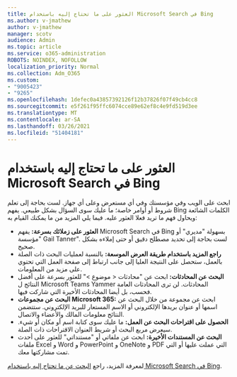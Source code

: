 ```yaml
---
title: العثور على ما تحتاج إليه باستخدام Microsoft Search في Bing
ms.author: v-jmathew
author: v-jmathew
manager: scotv
audience: Admin
ms.topic: article
ms.service: o365-administration
ROBOTS: NOINDEX, NOFOLLOW
localization_priority: Normal
ms.collection: Adm_O365
ms.custom:
- "9005423"
- "9265"
ms.openlocfilehash: 1defec0a43857392126f12b37826f07f49cb4cc8
ms.sourcegitcommit: e5f261f95ffc6074cce89e62ef8c4e9fd519d3ee
ms.translationtype: MT
ms.contentlocale: ar-SA
ms.lasthandoff: 03/26/2021
ms.locfileid: "51404181"
---
```

# <a name="find-what-you-need-with-microsoft-search-in-bing"></a>العثور على ما تحتاج إليه باستخدام Microsoft Search في Bing

ابحث على الويب وفي مؤسستك وفي أي مستعرض وعلى أي جهاز. لست بحاجة إلى تعلم شروط أو أوامر خاصة؛ ما عليك سوى السؤال بشكل طبيعي. يفهم Bing الكلمات الشائعة ويحاول فهم ما تريد فعلا العثور عليه. فيما يلي المزيد من ما يمكنك القيام به:

- **العثور على زملائك بسرعة:** يفهم Microsoft Search في Bing بسهولة "مديري" أو "مؤسسة Gail Tanner". لست بحاجة إلى تحديد مصطلح دقيق أو حتى إملاءه بشكل صحيح.
- **راجع المزيد باستخدام طريقة العرض الموسعة:** بالنسبة لعمليات البحث ذات الصلة بالعمل، ستحصل على النتيجة العليا إلى جانب ارتباط إلى صفحة العمل التي تحتوي على مزيد من المعلومات.
- **البحث عن المحادثات:** ابحث عن "محادثات < موضوع >" للعثور بسرعة على أفضل النتائج ل Microsoft Teams Yammer المحادثات. لن ترى المحادثات العامة فحسب، بل أيضا المحادثات الأخيرة التي شاركت فيها.
- **البحث عن مجموعات Microsoft 365:** ابحث عن مجموعة من خلال البحث عن اسمها أو عنوان بريدها الإلكتروني أو الاسم المستعار للبريد الإلكتروني. ستتضمن النتائج معلومات المالك والأعضاء والاتصال.
- **الحصول على اقتراحات البحث عن العمل:** ما عليك سوى كتابة اسم أو مكان أو شيء. سيعرض مربع البحث أو شريط العنوان الاقتراحات ذات الصلة.
- **البحث عن المستندات الأخيرة:** ابحث عن ملفاتي أو "مستنداتي" للعثور على أحدث ملفات Excel و Word و PowerPoint و OneNote و PDF التي عملت عليها أو التي تمت مشاركتها معك.

لمعرفة المزيد، راجع [البحث عن ما تحتاج إليه باستخدام Microsoft Search في Bing](https://go.microsoft.com/fwlink/?linkid=2149027).
